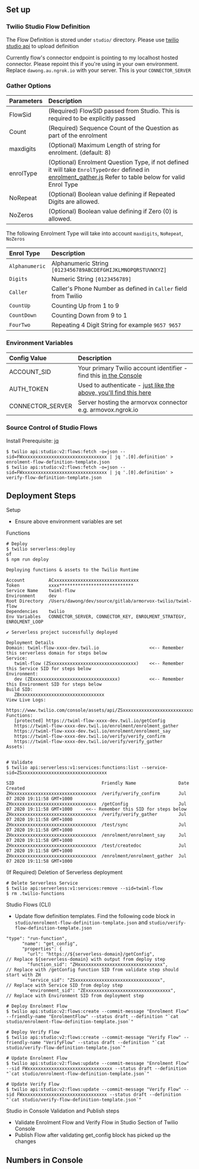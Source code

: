 ## Set up

### Twilio Studio Flow Definition
The Flow Definition is stored under `studio/` directory. Please use [twilio studio api](https://www.twilio.com/docs/studio/rest-api/v2/flow) to upload definition

Currently flow's connector endpoint is pointing to my localhost hosted connector. Please repoint this if you're using in your own environment. Replace `dawong.au.ngrok.io` with your server. This is your `CONNECTOR_SERVER`

### Gather Options
| Parameters | Description |
| :--| :-- |
| FlowSid    | (Required) FlowSID passed from Studio. This is required to be explicitly passed |
| Count      | (Required) Sequence Count of the Question as part of the enrolment |
| maxdigits  | (Optional) Maximum Length of string for enrolment. (default: 8)|
| enrolType | (Optional) Enrolment Question Type, if not defined it will take `EnrolTypeOrder` defined in [enrolment_gather.js](./functions/enrolment/enrolment_gather.js) Refer to table below for valid Enrol Type|
| NoRepeat | (Optional) Boolean value defining if Repeated Digits are allowed. |
| NoZeros | (Optional) Boolean value defining if Zero (0) is allowed. |

The following Enrolment Type will take into account `maxdigits`, `NoRepeat`, `NoZeros`

| Enrol Type | Description |
| :-- | :-- |
| `Alphanumeric`| Alphanumeric String `[0123456789ABCDEFGHIJKLMNOPQRSTUVWXYZ]` |
| `Digits`| Numeric String `[0123456789]` |
| `Caller`| Caller's Phone Number as defined in `Caller` field from Twilio |
| `CountUp`| Counting Up from 1 to 9 |
| `CountDown`| Counting Down from 9 to 1 |
| `FourTwo`| Repeating 4 Digit String for example `9657 9657`|


### Environment Variables

| Config Value | Description |
| :--| :-- |
| ACCOUNT_SID   | Your primary Twilio account identifier - find this [in the Console](https://www.twilio.com/console)|
| AUTH_TOKEN    | Used to authenticate - [just like the above, you'll find this here](https://www.twilio.com/console)|
| CONNECTOR_SERVER    | Server hosting the armorvox connector e.g. armovox.ngrok.io |

### Source Control of Studio Flows

Install Prerequisite: [jq](https://stedolan.github.io/jq/)

```
$ twilio api:studio:v2:flows:fetch -o=json --sid=FWxxxxxxxxxxxxxxxxxxxxxxxxxxxxxxxx | jq '.[0].definition' > enrolment-flow-definition-template.json
$ twilio api:studio:v2:flows:fetch -o=json --sid=FWxxxxxxxxxxxxxxxxxxxxxxxxxxxxxxxx | jq '.[0].definition' > verify-flow-definition-template.json
```


## Deployment Steps

Setup
- Ensure above environment variables are set

Functions
```
# Deploy
$ twilio serverless:deploy
of 
$ npm run deploy

Deploying functions & assets to the Twilio Runtime

Account         ACxxxxxxxxxxxxxxxxxxxxxxxxxxxxxxxx
Token           xxxx****************************
Service Name    twiml-flow
Environment     dev
Root Directory  /Users/dawong/dev/source/gitlab/armorvox-twilio/twiml-flow
Dependencies    twilio
Env Variables   CONNECTOR_SERVER, CONNECTOR_KEY, ENROLMENT_STRATEGY, ENROLMENT_LOOP

✔ Serverless project successfully deployed

Deployment Details
Domain: twiml-flow-xxxx-dev.twil.io                   <<-- Remember this serverless domain for steps below
Service:
   twiml-flow (ZSxxxxxxxxxxxxxxxxxxxxxxxxxxxxxxxx)    <<-- Remember this Service SID for steps below
Environment:
   dev (ZExxxxxxxxxxxxxxxxxxxxxxxxxxxxxxxx)           <<-- Remember this Environment SID for steps below
Build SID:
   ZBxxxxxxxxxxxxxxxxxxxxxxxxxxxxxxxx
View Live Logs:
   https://www.twilio.com/console/assets/api/ZSxxxxxxxxxxxxxxxxxxxxxxxxxxxxxxxx/environment/ZExxxxxxxxxxxxxxxxxxxxxxxxxxxxxxxx
Functions:
   [protected] https://twiml-flow-xxxx-dev.twil.io/getConfig
   https://twiml-flow-xxxx-dev.twil.io/enrolment/enrolment_gather
   https://twiml-flow-xxxx-dev.twil.io/enrolment/enrolment_say
   https://twiml-flow-xxxx-dev.twil.io/verify/verify_confirm
   https://twiml-flow-xxxx-dev.twil.io/verify/verify_gather
Assets:


# Validate
$ twilio api:serverless:v1:services:functions:list --service-sid=ZSxxxxxxxxxxxxxxxxxxxxxxxxxxxxxxxx

SID                                 Friendly Name                Date Created                 
ZHxxxxxxxxxxxxxxxxxxxxxxxxxxxxxxxx  /verify/verify_confirm       Jul 07 2020 19:11:58 GMT+1000
ZHxxxxxxxxxxxxxxxxxxxxxxxxxxxxxxxx  /getConfig                   Jul 07 2020 19:11:58 GMT+1000     <<-- Remember this SID for steps below
ZHxxxxxxxxxxxxxxxxxxxxxxxxxxxxxxxx  /verify/verify_gather        Jul 07 2020 19:11:58 GMT+1000
ZHxxxxxxxxxxxxxxxxxxxxxxxxxxxxxxxx  /test/sync                   Jul 07 2020 19:11:58 GMT+1000
ZHxxxxxxxxxxxxxxxxxxxxxxxxxxxxxxxx  /enrolment/enrolment_say     Jul 07 2020 19:11:58 GMT+1000
ZHxxxxxxxxxxxxxxxxxxxxxxxxxxxxxxxx  /test/createdoc              Jul 07 2020 19:11:58 GMT+1000
ZHxxxxxxxxxxxxxxxxxxxxxxxxxxxxxxxx  /enrolment/enrolment_gather  Jul 07 2020 19:11:58 GMT+1000
```

(If Required) Deletion of Serverless deployment
```
# Delete Serverless Service
$ twilio api:serverless:v1:services:remove --sid=twiml-flow
$ rm .twilio-functions
```

Studio Flows (CLI)
- Update flow definition templates. Find the following code block in `studio/enrolment-flow-definition-template.json` and `studio/verify-flow-definition-template.json`
```
"type": "run-function",
      "name": "get_config",
      "properties": {
        "url": "https://${serverless-domain}/getConfig",              // Replace ${serverless-domain} with output from deploy step 
        "function_sid": "ZHxxxxxxxxxxxxxxxxxxxxxxxxxxxxxxxx",         // Replace with /getConfig function SID from validate step should start with ZH
        "service_sid": "ZSxxxxxxxxxxxxxxxxxxxxxxxxxxxxxxxx",          // Replace with Service SID from deploy step
        "environment_sid": "ZExxxxxxxxxxxxxxxxxxxxxxxxxxxxxxxx",      // Replace with Environment SID from deployment step
```
  
```
# Deploy Enrolment Flow
$ twilio api:studio:v2:flows:create --commit-message "Enrolment Flow" --friendly-name "EnrolmentFlow" --status draft --definition "`cat studio/enrolment-flow-definition-template.json`"

# Deploy Verify Flow
$ twilio api:studio:v2:flows:create --commit-message "Verify Flow" --friendly-name "VerifyFlow" --status draft --definition "`cat studio/verify-flow-definition-template.json`"

# Update Enrolment Flow
$ twilio api:studio:v2:flows:update --commit-message "Enrolment Flow" --sid FWxxxxxxxxxxxxxxxxxxxxxxxxxxxxxxxx --status draft --definition "`cat studio/enrolment-flow-definition-template.json`"

# Update Verify Flow
$ twilio api:studio:v2:flows:update --commit-message "Verify Flow" --sid FWxxxxxxxxxxxxxxxxxxxxxxxxxxxxxxxx --status draft --definition "`cat studio/verify-flow-definition-template.json`"
```

Studio in Console Validation and Publish steps
- Validate Enrolment Flow and Verify Flow in Studio Section of Twilio Console
- Publish Flow after validating get_config block has picked up the changes

Numbers in Console
- 
